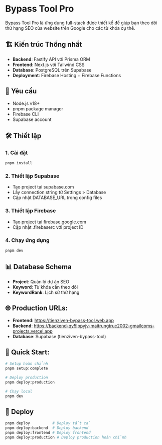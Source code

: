 # Bypass Tool Pro

Bypass Tool Pro là ứng dụng full-stack được thiết kế để giúp bạn theo dõi thứ hạng SEO của website trên Google cho các từ khóa cụ thể.

## 🏗️ Kiến trúc Thống nhất

- **Backend**: Fastify API với Prisma ORM
- **Frontend**: Next.js với Tailwind CSS  
- **Database**: PostgreSQL trên Supabase
- **Deployment**: Firebase Hosting + Firebase Functions

## 🚀 Yêu cầu

- Node.js v18+
- pnpm package manager
- Firebase CLI
- Supabase account

## 🛠️ Thiết lập

### 1. Cài đặt
```bash
pnpm install
```

### 2. Thiết lập Supabase
- Tạo project tại supabase.com
- Lấy connection string từ Settings > Database
- Cập nhật DATABASE_URL trong config files

### 3. Thiết lập Firebase
- Tạo project tại firebase.google.com
- Cập nhật .firebaserc với project ID

### 4. Chạy ứng dụng
```bash
pnpm dev
```

## 📊 Database Schema

- **Project**: Quản lý dự án SEO
- **Keyword**: Từ khóa cần theo dõi
- **KeywordRank**: Lịch sử thứ hạng

## 🌐 **Production URLs:**
- **Frontend**: https://tienziven-bypass-tool.web.app
- **Backend**: https://backend-qy5lppyjv-maitrungtruc2002-gmailcoms-projects.vercel.app
- **Database**: Supabase (tienziven-bypass-tool)

## 🚀 **Quick Start:**
```bash
# Setup hoàn chỉnh
pnpm setup:complete

# Deploy production
pnpm deploy:production

# Chạy local
pnpm dev
```

## 🚀 Deploy

```bash
pnpm deploy          # Deploy tất cả
pnpm deploy:backend  # Deploy backend
pnpm deploy:frontend # Deploy frontend
pnpm deploy:production # Deploy production hoàn chỉnh
```
